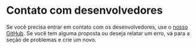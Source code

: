 # Contato com desenvolvedores

Se você precisa entrar em contato com os desenvolvedores, use o [nosso GitHub](https://github.com/lnp2pbot/bot). Se você tem alguma proposta ou deseja relatar um erro, vá para a seção de problemas e crie um novo.